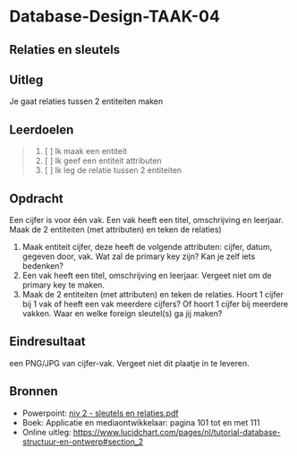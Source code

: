 # Database-Design-TAAK-04

## Relaties en sleutels

## Uitleg
Je gaat relaties tussen 2 entiteiten maken

## Leerdoelen

> 1. [ ] Ik maak een entiteit
> 2. [ ] Ik geef een entiteit attributen
> 3. [ ] Ik leg de relatie tussen 2 entiteiten

## Opdracht
Een cijfer is voor één vak. Een vak heeft een titel, omschrijving en leerjaar. Maak de 2 entiteiten (met attributen) en teken de relaties)

1. Maak entiteit cijfer, deze heeft de volgende attributen: cijfer, datum, gegeven door, vak. Wat zal de primary key zijn? Kan je zelf iets bedenken?
2. Een vak heeft een titel, omschrijving en leerjaar. Vergeet niet om de primary key te maken.
3. Maak de 2 entiteiten (met attributen) en teken de relaties. Hoort 1 cijfer bij 1 vak of heeft een vak meerdere cijfers?  Of hoort 1 cijfer bij meerdere vakken. Waar en welke foreign sleutel(s) ga jij maken?
   
## Eindresultaat

een PNG/JPG van cijfer-vak. Vergeet niet dit plaatje in te leveren.

## Bronnen
- Powerpoint: <a href="../taak01/niv 2 - sleutels en relaties.pdf">niv 2 - sleutels en relaties.pdf</a>
- Boek: Applicatie en mediaontwikkelaar: pagina 101 tot en met 111
- Online uitleg: https://www.lucidchart.com/pages/nl/tutorial-database-structuur-en-ontwerp#section_2 
